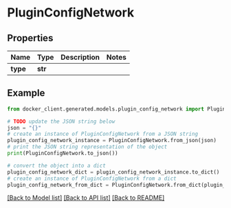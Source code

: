 # PluginConfigNetwork


## Properties

Name | Type | Description | Notes
------------ | ------------- | ------------- | -------------
**type** | **str** |  | 

## Example

```python
from docker_client.generated.models.plugin_config_network import PluginConfigNetwork

# TODO update the JSON string below
json = "{}"
# create an instance of PluginConfigNetwork from a JSON string
plugin_config_network_instance = PluginConfigNetwork.from_json(json)
# print the JSON string representation of the object
print(PluginConfigNetwork.to_json())

# convert the object into a dict
plugin_config_network_dict = plugin_config_network_instance.to_dict()
# create an instance of PluginConfigNetwork from a dict
plugin_config_network_from_dict = PluginConfigNetwork.from_dict(plugin_config_network_dict)
```
[[Back to Model list]](../README.md#documentation-for-models) [[Back to API list]](../README.md#documentation-for-api-endpoints) [[Back to README]](../README.md)


